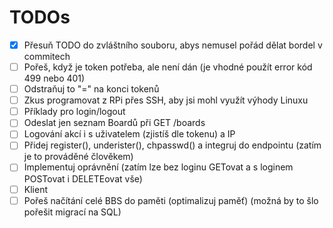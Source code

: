 # TODOs

- [x] Přesuň TODO do zvláštního souboru, abys nemusel pořád dělat bordel v commitech
- [ ] Pořeš, když je token potřeba, ale není dán (je vhodné použít error kód 499 nebo 401)
- [ ] Odstraňuj to "=" na konci tokenů
- [ ] Zkus programovat z RPi přes SSH, aby jsi mohl využít výhody Linuxu
- [ ] Příklady pro login/logout
- [ ] Odeslat jen seznam Boardů při GET /boards
- [ ] Logování akcí i s uživatelem (zjistíš dle tokenu) a IP
- [ ] Přidej register(), underister(), chpasswd() a integruj do endpointu (zatím je to prováděné člověkem)
- [ ] Implementuj oprávnění (zatím lze bez loginu GETovat a s loginem POSTovat i DELETEovat vše)
- [ ] Klient
- [ ] Pořeš načítání celé BBS do paměti (optimalizuj paměť) (možná by to šlo pořešit migrací na SQL)